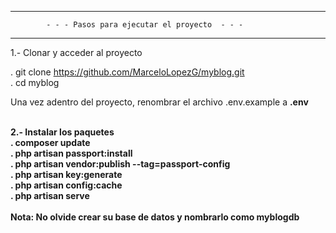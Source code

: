 -----------------------------------------------------------------------
            - - - Pasos para ejecutar el proyecto  - - - 
-----------------------------------------------------------------------
1.- Clonar y acceder al proyecto

. git clone https://github.com/MarceloLopezG/myblog.git
 <br/>
. cd myblog
<br/>

Una vez adentro del proyecto, renombrar el archivo .env.example a    <span>  <b> .env<b/><span/>
<br/>
<br/>

2.- Instalar los paquetes
<br/>
. composer update
<br/>
. php artisan passport:install
<br/>
. php artisan vendor:publish --tag=passport-config
<br/>
. php artisan key:generate
<br/>
. php artisan config:cache
<br/>
. php artisan serve
<br/>
<br/>
Nota: No olvide crear su base de datos y nombrarlo como myblogdb
